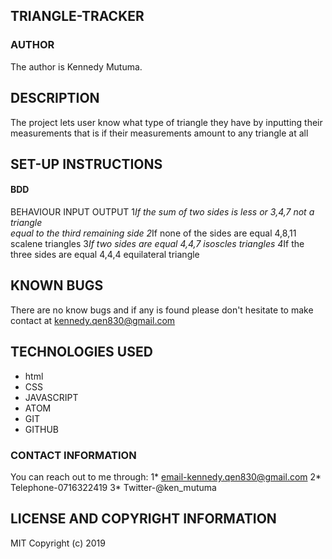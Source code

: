 ## TRIANGLE-TRACKER
### AUTHOR
The author is Kennedy Mutuma.
## DESCRIPTION
The project lets user know what type of triangle they have by inputting their measurements that is if their measurements  amount to any triangle at all
## SET-UP INSTRUCTIONS
#### BDD
BEHAVIOUR                                     INPUT                   OUTPUT
1*If the sum of two sides is less or      3,4,7               not a triangle     
  equal to the third remaining side
2*If none of the sides are equal          4,8,11             scalene triangles
3*If two sides are equal                  4,4,7              isoscles triangles
4*If the three sides are equal            4,4,4              equilateral triangle
## KNOWN BUGS
There are no know bugs and if any is found please don't hesitate to make contact at kennedy.qen830@gmail.com
## TECHNOLOGIES USED
* html
* CSS
* JAVASCRIPT
* ATOM
* GIT
* GITHUB
### CONTACT INFORMATION
You can reach out to me through:
 1* email-kennedy.qen830@gmail.com
 2* Telephone-0716322419
 3* Twitter-@ken_mutuma
## LICENSE AND COPYRIGHT INFORMATION
MIT
Copyright (c) 2019

